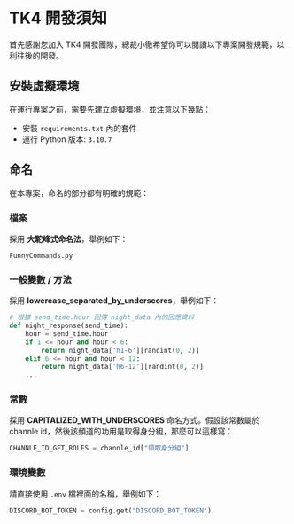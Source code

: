 # TK4 開發須知
首先感謝您加入 TK4 開發團隊，總裁小徹希望你可以閱讀以下專案開發規範，以利往後的開發。

## 安裝虛擬環境
在運行專案之前，需要先建立虛擬環境，並注意以下幾點：

* 安裝 `requirements.txt` 內的套件
* 運行 Python 版本: `3.10.7`


## 命名
在本專案，命名的部分都有明確的規範：
### 檔案
採用 **大駝峰式命名法**，舉例如下：
```
FunnyCommands.py
```
### 一般變數 / 方法
採用 **lowercase_separated_by_underscores**，舉例如下：
```python
# 根據 send_time.hour 回傳 night_data 內的回應資料
def night_response(send_time):
    hour = send_time.hour
    if 1 <= hour and hour < 6:
        return night_data['h1-6'][randint(0, 2)]
    elif 6 <= hour and hour < 12:
        return night_data['h6-12'][randint(0, 2)]
    ...
```
### 常數
採用 **CAPITALIZED_WITH_UNDERSCORES** 命名方式。假設該常數屬於 channle id，然後該頻道的功用是取得身分組，那麼可以這樣寫：
```python
CHANNLE_ID_GET_ROLES = channle_id["領取身分組"]
```
### 環境變數
請直接使用 `.env` 檔裡面的名稱，舉例如下：
```python
DISCORD_BOT_TOKEN = config.get("DISCORD_BOT_TOKEN")
```

## 